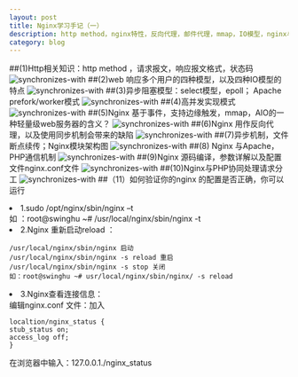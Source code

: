 ```yaml
---
layout: post
title: Nginx学习手记（一）
description: http method，nginx特性，反向代理，邮件代理，mmap，IO模型，nginx与PHP通信，fastcgi。
category: blog
---
```


##(1)Http相关知识：http  method ，请求报文，响应报文格式，状态码
![synchronizes-with](/images/githubpages/1http_method.png)
##(2)web 响应多个用户的四种模型，以及四种IO模型的特点
![synchronizes-with](/images/githubpages/2web_response_model.png)
##(3)异步阻塞模型：select模型，epoll； Apache prefork/worker模式
![synchronizes-with](/images/githubpages/3select_epoll.png)
##(4)高并发实现模式
![synchronizes-with](/images/githubpages/4high_concurency.png)
##(5)Nginx 基于事件，支持边缘触发，mmap，AIO的一种轻量级web服务器的含义？
![synchronizes-with](/images/githubpages/5nginx_base_event_mmap.png)
##(6)Nginx 用作反向代理，以及使用同步机制会带来的缺陷
![synchronizes-with](/images/githubpages/6reverse_proxy.png)
##(7)异步机制，文件断点续传；Nginx模块架构图
![synchronizes-with](/images/githubpages/7nginx_module.png)
##(8) Nginx 与Apache，PHP通信机制
![synchronizes-with](/images/githubpages/8nginx_apache_php_message.png)
##(9)Nginx 源码编译，参数详解以及配置文件nginx.conf文件
![synchronizes-with](/images/githubpages/9nginx_compile_conf_file.png)
##(10)Nginx与PHP协同处理请求分工
![synchronizes-with](/images/githubpages/10ngix_static_php_dinamic.png)
##（11）如何验证你的nginx 的配置是否正确，你可以运行
<li>1.sudo /opt/nginx/sbin/nginx –t</li>
	如 ：root@swinghu ~# /usr/local/nginx/sbin/nginx -t

<li>2.Nginx 重新启动reload ：</li>

	/usr/local/nginx/sbin/nginx 启动
	/usr/local/nginx/sbin/nginx -s reload 重启
	/usr/local/nginx/sbin/nginx -s stop 关闭
	如：root@swinghu ~# usr/local/nginx/sbin/nginx/ -s reload
	
<li>3.Nginx查看连接信息：</li>
编辑nginx.conf 文件：加入

	localtion/nginx_status {
	stub_status on;
	access_log off;
	}
	
在浏览器中输入：127.0.0.1./nginx_status   

